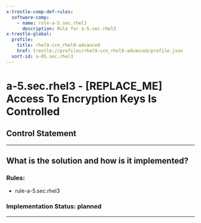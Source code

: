 ```yaml
---
x-trestle-comp-def-rules:
  software-comp:
    - name: rule-a-5.sec.rhel3
      description: Rule for a-5.sec.rhel3
x-trestle-global:
  profile:
    title: rhel9-ccn_rhel9-advanced
    href: trestle://profiles/rhel9-ccn_rhel9-advanced/profile.json
  sort-id: a-05.sec.rhel3
---
```


# a-5.sec.rhel3 - \[REPLACE_ME\] Access To Encryption Keys Is Controlled

## Control Statement

______________________________________________________________________

## What is the solution and how is it implemented?

<!-- For implementation status enter one of: implemented, partial, planned, alternative, not-applicable -->

<!-- Note that the list of rules under ### Rules: is read-only and changes will not be captured after assembly to JSON -->

<!-- Add control implementation description here for control: a-5.sec.rhel3 -->

### Rules:

  - rule-a-5.sec.rhel3

### Implementation Status: planned

______________________________________________________________________
